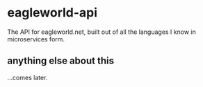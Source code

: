 # eagleworld-api

The API for eagleworld.net, built out of all the languages I know in microservices form.

## anything else about this

...comes later.
